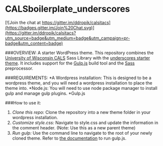CALSboilerplate_underscores
===========================

[![Join the chat at https://gitter.im/ddropik/calsitacs](https://badges.gitter.im/Join%20Chat.svg)](https://gitter.im/ddropik/calsitacs?utm_source=badge&utm_medium=badge&utm_campaign=pr-badge&utm_content=badge)

###OVERVIEW:
A starter WordPress theme. This repository combines the [University of Wisconsin CALS](http://www.cals.wisc.edu/ "UW Madison College of Agriculture and Life Science") Sass Library with the [underscores starter theme](https://github.com/automattic/_s "underscores.me"). It includes support for the [Gulp.js](https://github.com/gulpjs/gulp "Gulp.js") build tool and the [Sass](http://sass-lang.com/ "sass-lang.com") preprocessor.

###REQUIREMENTS:
*A Wordpress installation: This is designed to be a wordpress theme, and you will need a wordpress installation to place the theme into.
*Node.js: You will need to use node package manager to install gulp and manage gulp plugins.
*Gulp.js

###How to use it:
1. *Clone this repo:* Clone the repository into a new theme folder in your wordpress installation.
2. *Customize style.css:* Navigate to style.css and update the information in the comment header. (Note: Use this as a new parent theme)
3. *Run gulp:* Use the command line to navigate to the root of your newly cloned theme. Refer to [the documentation](https://github.com/gulpjs/gulp/blob/master/docs/getting-started.md#getting-started) to run gulp.js.
